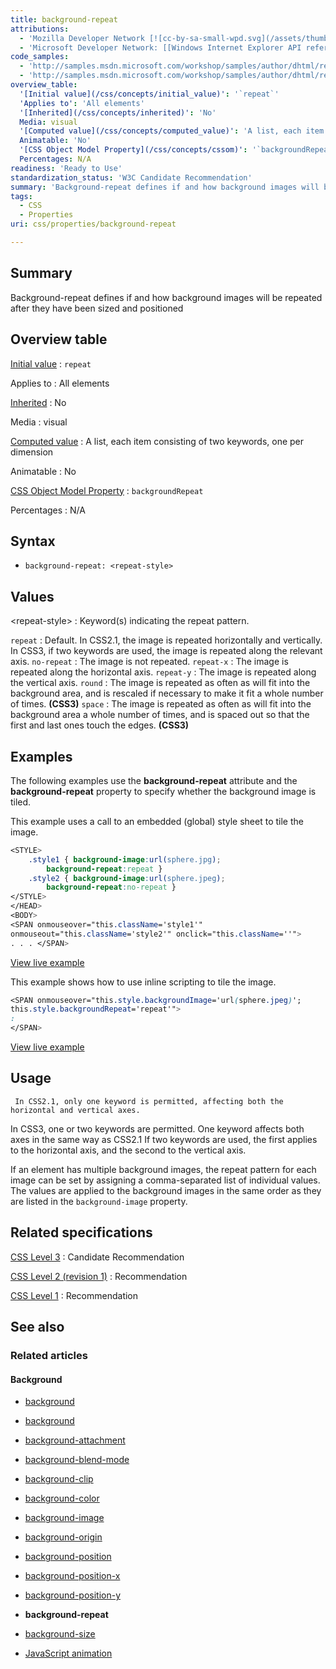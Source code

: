 ```yaml
---
title: background-repeat
attributions:
  - 'Mozilla Developer Network [![cc-by-sa-small-wpd.svg](/assets/thumb/8/8c/cc-by-sa-small-wpd.svg/120px-cc-by-sa-small-wpd.svg.png)](http://creativecommons.org/licenses/by-sa/3.0/us/).'
  - 'Microsoft Developer Network: [[Windows Internet Explorer API reference](http://msdn.microsoft.com/en-us/library/ie/hh828809%28v=vs.85%29.aspx) Article]'
code_samples:
  - 'http://samples.msdn.microsoft.com/workshop/samples/author/dhtml/refs/background-repeat.htm'
  - 'http://samples.msdn.microsoft.com/workshop/samples/author/dhtml/refs/backgroundRepeat.htm'
overview_table:
  '[Initial value](/css/concepts/initial_value)': '`repeat`'
  'Applies to': 'All elements'
  '[Inherited](/css/concepts/inherited)': 'No'
  Media: visual
  '[Computed value](/css/concepts/computed_value)': 'A list, each item consisting of two keywords, one per dimension'
  Animatable: 'No'
  '[CSS Object Model Property](/css/concepts/cssom)': '`backgroundRepeat`'
  Percentages: N/A
readiness: 'Ready to Use'
standardization_status: 'W3C Candidate Recommendation'
summary: 'Background-repeat defines if and how background images will be repeated after they have been sized and positioned'
tags:
  - CSS
  - Properties
uri: css/properties/background-repeat

---
```

## <span>Summary</span>

Background-repeat defines if and how background images will be repeated after they have been sized and positioned

## <span>Overview table</span>

[Initial value](/css/concepts/initial_value)
:   `repeat`

Applies to
:   All elements

[Inherited](/css/concepts/inherited)
:   No

Media
:   visual

[Computed value](/css/concepts/computed_value)
:   A list, each item consisting of two keywords, one per dimension

Animatable
:   No

[CSS Object Model Property](/css/concepts/cssom)
:   `backgroundRepeat`

Percentages
:   N/A

## <span>Syntax</span>

-   `background-repeat: <repeat-style>`

## <span>Values</span>

\<repeat-style\>
:   Keyword(s) indicating the repeat pattern.

`repeat`
:   Default. In CSS2.1, the image is repeated horizontally and vertically. In CSS3, if two keywords are used, the image is repeated along the relevant axis.
`no-repeat`
:   The image is not repeated.
`repeat-x`
:   The image is repeated along the horizontal axis.
`repeat-y`
:   The image is repeated along the vertical axis.
`round`
:   The image is repeated as often as will fit into the background area, and is rescaled if necessary to make it fit a whole number of times. **(CSS3)**
`space`
:   The image is repeated as often as will fit into the background area a whole number of times, and is spaced out so that the first and last ones touch the edges. **(CSS3)**

## <span>Examples</span>

The following examples use the **background-repeat** attribute and the **background-repeat** property to specify whether the background image is tiled.

This example uses a call to an embedded (global) style sheet to tile the image.

``` css
<STYLE>
    .style1 { background-image:url(sphere.jpg);
        background-repeat:repeat }
    .style2 { background-image:url(sphere.jpeg);
        background-repeat:no-repeat }
</STYLE>
</HEAD>
<BODY>
<SPAN onmouseover="this.className='style1'"
onmouseout="this.className='style2'" onclick="this.className=''">
. . . </SPAN>
```

[View live example](http://samples.msdn.microsoft.com/workshop/samples/author/dhtml/refs/background-repeat.htm)

This example shows how to use inline scripting to tile the image.

``` css
<SPAN onmouseover="this.style.backgroundImage='url(sphere.jpeg)';
this.style.backgroundRepeat='repeat'">
:
</SPAN>
```

[View live example](http://samples.msdn.microsoft.com/workshop/samples/author/dhtml/refs/backgroundRepeat.htm)

## <span>Usage</span>

     In CSS2.1, only one keyword is permitted, affecting both the horizontal and vertical axes.

In CSS3, one or two keywords are permitted. One keyword affects both axes in the same way as CSS2.1 If two keywords are used, the first applies to the horizontal axis, and the second to the vertical axis.

If an element has multiple background images, the repeat pattern for each image can be set by assigning a comma-separated list of individual values. The values are applied to the background images in the same order as they are listed in the `background-image` property.

## <span>Related specifications</span>

[CSS Level 3](http://www.w3.org/TR/css3-background/)
:   Candidate Recommendation

[CSS Level 2 (revision 1)](http://www.w3.org/TR/CSS21/colors.html#propdef-background)
:   Recommendation

[CSS Level 1](http://www.w3.org/TR/REC-CSS1/#color-and-background-properties)
:   Recommendation

## <span>See also</span>

### <span>Related articles</span>

#### <span>Background</span>

-   [background](/css/cssom/properties/background)

-   [background](/css/properties/background)

-   [background-attachment](/css/properties/background-attachment)

-   [background-blend-mode](/css/properties/background-blend-mode)

-   [background-clip](/css/properties/background-clip)

-   [background-color](/css/properties/background-color)

-   [background-image](/css/properties/background-image)

-   [background-origin](/css/properties/background-origin)

-   [background-position](/css/properties/background-position)

-   [background-position-x](/css/properties/background-position-x)

-   [background-position-y](/css/properties/background-position-y)

-   **background-repeat**

-   [background-size](/css/properties/background-size)

-   [JavaScript animation](/tutorials/animation_in_javascript_2)
